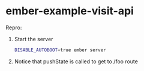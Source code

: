 # ember-example-visit-api

Repro:

1. Start the server

    ```bash
    DISABLE_AUTOBOOT=true ember server
    ```

1. Notice that pushState is called to get to /foo route
